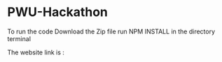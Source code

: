 # PWU-Hackathon
To run the code
Download the Zip file
run NPM INSTALL in the directory terminal

The website link is : 
